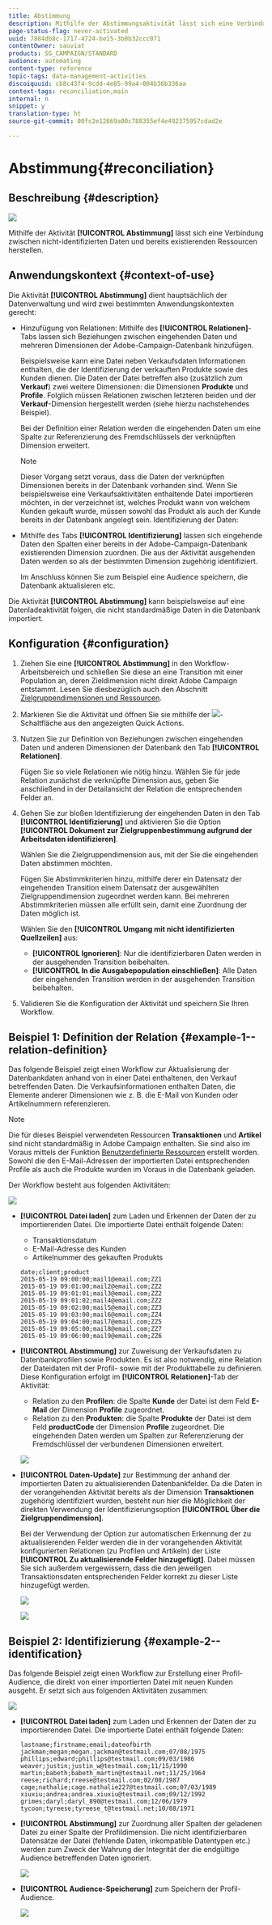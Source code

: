 ```yaml
---
title: Abstimmung
description: Mithilfe der Abstimmungsaktivität lässt sich eine Verbindung zwischen nicht-identifizierten Daten und bereits existierenden Ressourcen herstellen.
page-status-flag: never-activated
uuid: 7884db8c-1717-4724-be15-3b0b32ccc071
contentOwner: sauviat
products: SG_CAMPAIGN/STANDARD
audience: automating
content-type: reference
topic-tags: data-management-activities
discoiquuid: cb8c43f4-9cdd-4e85-99a4-004b36b336aa
context-tags: reconciliation,main
internal: n
snippet: y
translation-type: ht
source-git-commit: 00fc2e12669a00c788355ef4e492375957cdad2e

---
```



# Abstimmung{#reconciliation}

## Beschreibung {#description}

![](assets/reconciliation.png)

Mithilfe der Aktivität **[!UICONTROL Abstimmung]** lässt sich eine Verbindung zwischen nicht-identifizierten Daten und bereits existierenden Ressourcen herstellen.

## Anwendungskontext {#context-of-use}

Die Aktivität **[!UICONTROL Abstimmung]** dient hauptsächlich der Datenverwaltung und wird zwei bestimmten Anwendungskontexten gerecht:

* Hinzufügung von Relationen: Mithilfe des **[!UICONTROL Relationen]**-Tabs lassen sich Beziehungen zwischen eingehenden Daten und mehreren Dimensionen der Adobe-Campaign-Datenbank hinzufügen.

   Beispielsweise kann eine Datei neben Verkaufsdaten Informationen enthalten, die der Identifizierung der verkauften Produkte sowie des Kunden dienen. Die Daten der Datei betreffen also (zusätzlich zum **Verkauf**) zwei weitere Dimensionen: die Dimensionen **Produkte** und **Profile**. Folglich müssen Relationen zwischen letzteren beiden und der **Verkauf**-Dimension hergestellt werden (siehe hierzu nachstehendes Beispiel).

   Bei der Definition einer Relation werden die eingehenden Daten um eine Spalte zur Referenzierung des Fremdschlüssels der verknüpften Dimension erweitert.

   >[!NOTE]
   >
   >Dieser Vorgang setzt voraus, dass die Daten der verknüpften Dimensionen bereits in der Datenbank vorhanden sind. Wenn Sie beispielsweise eine Verkaufsaktivitäten enthaltende Datei importieren möchten, in der verzeichnet ist, welches Produkt wann von welchem Kunden gekauft wurde, müssen sowohl das Produkt als auch der Kunde bereits in der Datenbank angelegt sein. Identifizierung der Daten:

* Mithilfe des Tabs **[!UICONTROL Identifizierung]** lassen sich eingehende Daten den Spalten einer bereits in der Adobe-Campaign-Datenbank existierenden Dimension zuordnen. Die aus der Aktivität ausgehenden Daten werden so als der bestimmten Dimension zugehörig identifiziert.

   Im Anschluss können Sie zum Beispiel eine Audience speichern, die Datenbank aktualisieren etc.

Die Aktivität **[!UICONTROL Abstimmung]** kann beispielsweise auf eine Datenladeaktivität folgen, die nicht standardmäßige Daten in die Datenbank importiert.

## Konfiguration {#configuration}

1. Ziehen Sie eine **[!UICONTROL Abstimmung]** in den Workflow-Arbeitsbereich und schließen Sie diese an eine Transition mit einer Population an, deren Zieldimension nicht direkt Adobe Campaign entstammt. Lesen Sie diesbezüglich auch den Abschnitt [Zielgruppendimensionen und Ressourcen](../../automating/using/query.md#targeting-dimensions-and-resources).
1. Markieren Sie die Aktivität und öffnen Sie sie mithilfe der ![](assets/edit_darkgrey-24px.png)-Schaltfläche aus den angezeigten Quick Actions.
1. Nutzen Sie zur Definition von Beziehungen zwischen eingehenden Daten und anderen Dimensionen der Datenbank den Tab **[!UICONTROL Relationen]**.

   Fügen Sie so viele Relationen wie nötig hinzu. Wählen Sie für jede Relation zunächst die verknüpfte Dimension aus, geben Sie anschließend in der Detailansicht der Relation die entsprechenden Felder an.

1. Gehen Sie zur bloßen Identifizierung der eingehenden Daten in den Tab **[!UICONTROL Identifizierung]** und aktivieren Sie die Option **[!UICONTROL Dokument zur Zielgruppenbestimmung aufgrund der Arbeitsdaten identifizieren]**.

   Wählen Sie die Zielgruppendimension aus, mit der Sie die eingehenden Daten abstimmen möchten.

   Fügen Sie Abstimmkriterien hinzu, mithilfe derer ein Datensatz der eingehenden Transition einem Datensatz der ausgewählten Zielgruppendimension zugeordnet werden kann. Bei mehreren Abstimmkriterien müssen alle erfüllt sein, damit eine Zuordnung der Daten möglich ist.

   Wählen Sie den **[!UICONTROL Umgang mit nicht identifizierten Quellzeilen]** aus:

   * **[!UICONTROL Ignorieren]**: Nur die identifizierbaren Daten werden in der ausgehenden Transition beibehalten.
   * **[!UICONTROL In die Ausgabepopulation einschließen]**: Alle Daten der eingehenden Transition werden in der ausgehenden Transition beibehalten.

1. Validieren Sie die Konfiguration der Aktivität und speichern Sie Ihren Workflow.

## Beispiel 1: Definition der Relation {#example-1--relation-definition}

Das folgende Beispiel zeigt einen Workflow zur Aktualisierung der Datenbankdaten anhand von in einer Datei enthaltenen, den Verkauf betreffenden Daten. Die Verkaufsinformationen enthalten Daten, die Elemente anderer Dimensionen wie z. B. die E-Mail von Kunden oder Artikelnummern referenzieren.

>[!NOTE]
>
>Die für dieses Beispiel verwendeten Ressourcen **Transaktionen** und **Artikel** sind nicht standardmäßig in Adobe Campaign enthalten. Sie sind also im Voraus mittels der Funktion [Benutzerdefinierte Ressourcen](../../developing/using/data-model-concepts.md) erstellt worden. Sowohl die den E-Mail-Adressen der importierten Datei entsprechenden Profile als auch die Produkte wurden im Voraus in die Datenbank geladen.

Der Workflow besteht aus folgenden Aktivitäten:

![](assets/reconciliation_example1.png)

* **[!UICONTROL Datei laden]** zum Laden und Erkennen der Daten der zu importierenden Datei. Die importierte Datei enthält folgende Daten:

   * Transaktionsdatum
   * E-Mail-Adresse des Kunden
   * Artikelnummer des gekauften Produkts

   ```
   date;client;product
   2015-05-19 09:00:00;mail1@email.com;ZZ1
   2015-05-19 09:01:00;mail2@email.com;ZZ2
   2015-05-19 09:01:01;mail3@email.com;ZZ2
   2015-05-19 09:01:02;mail4@email.com;ZZ2
   2015-05-19 09:02:00;mail5@email.com;ZZ3
   2015-05-19 09:03:00;mail6@email.com;ZZ4
   2015-05-19 09:04:00;mail7@email.com;ZZ5
   2015-05-19 09:05:00;mail8@email.com;ZZ7
   2015-05-19 09:06:00;mail9@email.com;ZZ6
   ```

* **[!UICONTROL Abstimmung]** zur Zuweisung der Verkaufsdaten zu Datenbankprofilen sowie Produkten. Es ist also notwendig, eine Relation der Dateidaten mit der Profil- sowie mit der Produkttabelle zu definieren. Diese Konfiguration erfolgt im **[!UICONTROL Relationen]**-Tab der Aktivität:

   * Relation zu den **Profilen**: die Spalte **Kunde** der Datei ist dem Feld **E-Mail** der Dimension **Profile** zugeordnet.
   * Relation zu den **Produkten**: die Spalte **Produkte** der Datei ist dem Feld **productCode** der Dimension **Profile** zugeordnet.
   Die eingehenden Daten werden um Spalten zur Referenzierung der Fremdschlüssel der verbundenen Dimensionen erweitert.

   ![](assets/reconciliation_example3.png)

* **[!UICONTROL Daten-Update]** zur Bestimmung der anhand der importierten Daten zu aktualisierenden Datenbankfelder. Da die Daten in der vorangehenden Aktivität bereits als der Dimension **Transaktionen** zugehörig identifiziert wurden, besteht nun hier die Möglichkeit der direkten Verwendung der Identifizierungsoption **[!UICONTROL Über die Zielgruppendimension]**.

   Bei der Verwendung der Option zur automatischen Erkennung der zu aktualisierenden Felder werden die in der vorangehenden Aktivität konfigurierten Relationen (zu Profilen und Artikeln) der Liste **[!UICONTROL Zu aktualisierende Felder hinzugefügt]**. Dabei müssen Sie sich außerdem vergewissern, dass die den jeweiligen Transaktionsdaten entsprechenden Felder korrekt zu dieser Liste hinzugefügt werden.

   ![](assets/reconciliation_example5.png)

   ![](assets/reconciliation_example4.png)

## Beispiel 2: Identifizierung {#example-2--identification}

Das folgende Beispiel zeigt einen Workflow zur Erstellung einer Profil-Audience, die direkt von einer importierten Datei mit neuen Kunden ausgeht. Er setzt sich aus folgenden Aktivitäten zusammen:

![](assets/identification_example2.png)

* **[!UICONTROL Datei laden]** zum Laden und Erkennen der Daten der zu importierenden Datei. Die importierte Datei enthält folgende Daten:

   ```
   lastname;firstname;email;dateofbirth
   jackman;megan;megan.jackman@testmail.com;07/08/1975
   phillips;edward;phillips@testmail.com;09/03/1986
   weaver;justin;justin_w@testmail.com;11/15/1990
   martin;babeth;babeth_martin@testmail.net;11/25/1964
   reese;richard;rreese@testmail.com;02/08/1987
   cage;nathalie;cage.nathalie227@testmail.com;07/03/1989
   xiuxiu;andrea;andrea.xiuxiu@testmail.com;09/12/1992
   grimes;daryl;daryl_890@testmail.com;12/06/1979
   tycoon;tyreese;tyreese_t@testmail.net;10/08/1971
   ```

* **[!UICONTROL Abstimmung]** zur Zuordnung aller Spalten der geladenen Datei zu einer Spalte der Profildimension. Die nicht identifizierbaren Datensätze der Datei (fehlende Daten, inkompatible Datentypen etc.) werden zum Zweck der Wahrung der Integrität der die endgültige Audience betreffenden Daten ignoriert.

   ![](assets/identification_example1.png)

* **[!UICONTROL Audience-Speicherung]** zum Speichern der Profil-Audience.

   ![](assets/identification_example3.png)

